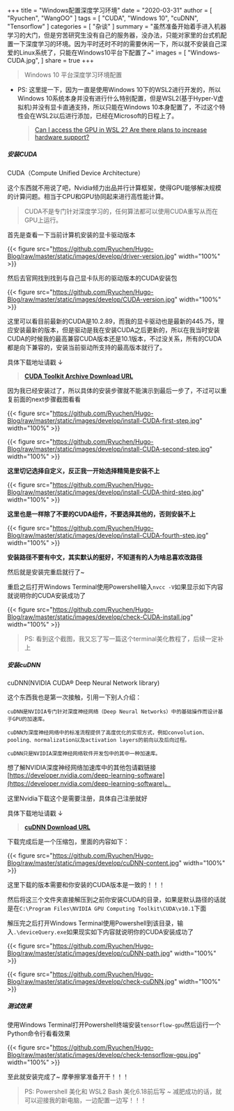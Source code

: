 +++
title = "Windows配置深度学习环境"
date = "2020-03-31"
author = [
    "Ryuchen",
    "WangOO"
]
tags = [
    "CUDA",
    "Windows 10",
    "cuDNN",
    "Tensorflow"
]
categories = [
    "杂谈"
]
summary = "虽然准备开始着手进入机器学习的大门，但是穷苦研究生没有自己的服务器，没办法，只能对家里的台式机配置一下深度学习的环境。因为平时还时不时的需要休闲一下，所以就不安装自己深爱的Linux系统了，只能在Windows10平台下配置了~"
images = [
    "Windows-CUDA.jpg",
]
share = true
+++

> Windows 10 平台深度学习环境配置

* PS: 这里提一下，因为一直是使用Windows 10下的WSL2进行开发的，所以Windows 10系统本身并没有进行什么特别配置，但是WSL2(基于Hyper-V虚拟机)并没有显卡直通支持，所以只能在Windows 10本身配置了，不过这个特性会在WSL2以后进行添加，已经在Microsoft的日程上了。

	>[Can I access the GPU in WSL 2? Are there plans to increase hardware support?](https://docs.microsoft.com/en-us/windows/wsl/wsl2-faq#can-i-access-the-gpu-in-wsl-2-are-there-plans-to-increase-hardware-support)

##### 安装CUDA

CUDA（Compute Unified Device Architecture）

这个东西就不用说了吧，Nvidia倾力出品并行计算框架，使得GPU能够解决规模的计算问题。相当于CPU和GPU协同起来进行高性能计算。
> CUDA不是专门针对深度学习的，任何算法都可以使用CUDA重写从而在GPU上运行。

首先是查看一下当前计算机安装的显卡驱动版本

{{< figure src="https://github.com/Ryuchen/Hugo-Blog/raw/master/static/images/develop/driver-version.jpg" width="100%" >}}

然后去官网找到找到与自己显卡队形的驱动版本的CUDA安装包

{{< figure src="https://github.com/Ryuchen/Hugo-Blog/raw/master/static/images/develop/CUDA-version.jpg" width="100%" >}}

这里可以看目前最新的CUDA是10.2.89，而我的显卡驱动也是最新的445.75，理应安装最新的版本，但是驱动是我在安装CUDA之后更新的，所以在我当时安装CUDA的时候我的最高兼容CUDA版本还是10.1版本，不过没关系，所有的CUDA都是向下兼容的，安装当前驱动所支持的最高版本就行了。

具体下载地址请戳 ↓

> **[CUDA Toolkit Archive Download URL](https://developer.nvidia.com/cuda-toolkit-archive)**


因为我已经安装过了，所以具体的安装步骤就不能演示到最后一步了，不过可以重复前面的next步骤截图看看

{{< figure src="https://github.com/Ryuchen/Hugo-Blog/raw/master/static/images/develop/install-CUDA-first-step.jpg" width="100%" >}}

{{< figure src="https://github.com/Ryuchen/Hugo-Blog/raw/master/static/images/develop/install-CUDA-second-step.jpg" width="100%" >}}

**这里切记选择自定义，反正我一开始选择精简是安装不上**

{{< figure src="https://github.com/Ryuchen/Hugo-Blog/raw/master/static/images/develop/install-CUDA-third-step.jpg" width="100%" >}}

**这里也是一样除了不要的CUDA组件，不要选择其他的，否则安装不上**

{{< figure src="https://github.com/Ryuchen/Hugo-Blog/raw/master/static/images/develop/install-CUDA-fourth-step.jpg" width="100%" >}}

**安装路径不要有中文，其实默认的挺好，不知道有的人为啥总喜欢改路径**

然后就是安装完重启就行了~

重启之后打开Windows Terminal使用Powershell输入`nvcc -V`如果显示如下内容就说明你的CUDA安装成功了

{{< figure src="https://github.com/Ryuchen/Hugo-Blog/raw/master/static/images/develop/check-CUDA-install.jpg" width="100%" >}}

> PS: 看到这个截图，我又忘了写一篇这个terminal美化教程了，后续一定补上

##### 安装cuDNN

cuDNN(NVIDIA CUDA® Deep Neural Network library)

这个东西我也是第一次接触，引用一下别人介绍：
```
cuDNN是NVIDIA专门针对深度神经网络（Deep Neural Networks）中的基础操作而设计基于GPU的加速库。

cuDNN为深度神经网络中的标准流程提供了高度优化的实现方式，例如convolution、pooling、normalization以及activation layers的前向以及后向过程。

cuDNN只是NVIDIA深度神经网络软件开发包中的其中一种加速库。
```

想了解NVIDIA深度神经网络加速库中的其他包请戳链接[https://developer.nvidia.com/deep-learning-software](https://developer.nvidia.com/deep-learning-software)。

这里Nvidia下载这个是需要注册，具体自己注册就好

具体下载地址请戳 ↓

> **[cuDNN Download URL](https://developer.nvidia.com/rdp/cudnn-download)**

下载完成后是一个压缩包，里面的内容如下：

{{< figure src="https://github.com/Ryuchen/Hugo-Blog/raw/master/static/images/develop/cuDNN-content.jpg" width="100%" >}}

这里下载的版本需要和你安装的CUDA版本是一致的！！！

然后将这三个文件夹直接解压到之前你安装CUDA的目录，如果是默认路径的话就是在`C:\Program Files\NVIDIA GPU Computing Toolkit\CUDA\v10.1`下面

解压完之后打开Windows Terminal使用Powershell到该目录，输入`.\deviceQuery.exe`如果现实如下内容就说明你的CUDA安装成功了

{{< figure src="https://github.com/Ryuchen/Hugo-Blog/raw/master/static/images/develop/cuDNN-path.jpg" width="100%" >}}

{{< figure src="https://github.com/Ryuchen/Hugo-Blog/raw/master/static/images/develop/check-cuDNN.jpg" width="100%" >}}


##### 测试效果

使用Windows Terminal打开Powershell终端安装`tensorflow-gpu`然后运行一个Python命令行看看效果

{{< figure src="https://github.com/Ryuchen/Hugo-Blog/raw/master/static/images/develop/check-tensorflow-gpu.jpg" width="100%" >}}

至此就安装完成了~ 摩拳擦掌准备开干！！！

> PS: Powershell 美化和 WSL2 Bash 美化6.18前后写 ~ 减肥成功的话，就可以迎接我的新电脑，一边配置一边写！！！